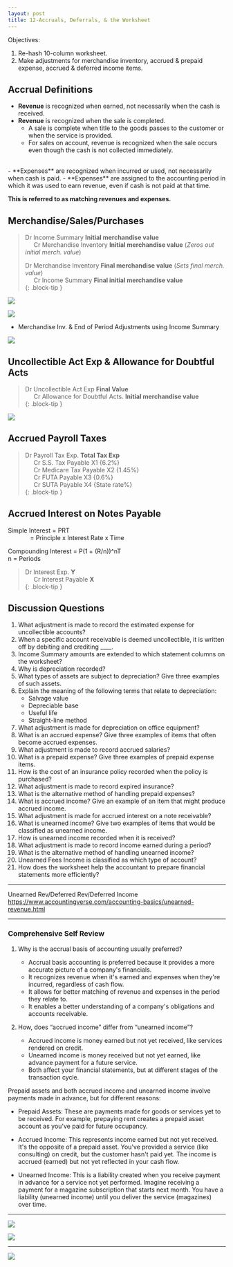 ```yaml
---
layout: post
title: 12-Accruals, Deferrals, & the Worksheet
--- 
```



Objectives:

1. Re-hash 10-column worksheet.
2. Make adjustments for merchandise inventory, accrued & prepaid expense, accrued & deferred income items.


## Accrual Definitions

- **Revenue** is recognized when earned, not necessarily when the cash is received. 
- **Revenue** is recognized when the sale is completed. 
  - A sale is complete when title to the goods passes to the customer or when the service is provided. 
  - For sales on account, revenue is recognized when the sale occurs even though the cash is not collected immediately.
<br>
- **Expenses** are recognized when incurred or used, not necessarily when cash is paid. 
- **Expenses** are assigned to the accounting period in which it was used to earn revenue, even if cash is not paid at that time. 
  
**This is referred to as matching revenues and expenses.**


## Merchandise/Sales/Purchases


> Dr Income Summary **Initial merchandise value**   
> &nbsp;&nbsp;&nbsp;&nbsp;&nbsp;Cr Merchandise Inventory **Initial merchandise value**  (*Zeros out initial merch. value*)  
>   
> Dr Merchandise Inventory **Final merchandise value**  (*Sets final merch. value*)  
> &nbsp;&nbsp;&nbsp;&nbsp;&nbsp;Cr Income Summary **Final initial merchandise value**   
{: .block-tip }   

![](/assets/mc-graw-accounting-course/chap12-accurals/chap12.exer.merch.2.is.2.merch.png)

![](/assets/mc-graw-accounting-course/chap12-accurals/chap12.exer.2.png)

<!--
![](/assets/mc-graw-accounting-course/chap12-accurals/4.merch.inv.income.sum.png)

![](/assets/mc-graw-accounting-course/chap12-accurals/2.adjustments.4.merch.png)

![](/assets/mc-graw-accounting-course/chap12-accurals/2.steps.bal.adjustments.png)
-->

- Merchandise Inv. & End of Period Adjustments using Income Summary

![](/assets/mc-graw-accounting-course/chap12-accurals/3.income.summary.adjustments.png)


## Uncollectible Act Exp & Allowance for Doubtful Acts


> Dr Uncollectible Act Exp **Final Value**   
> &nbsp;&nbsp;&nbsp;&nbsp;&nbsp;Cr Allowance for Doubtful Acts. **Initial merchandise value**   
{: .block-tip }   

![](/assets/mc-graw-accounting-course/chap12-accurals/chap12.ex.3.png)


<!--
![](/assets/mc-graw-accounting-course/chap12-accurals/5.uncollectible.doubtful.acts.png)

![](/assets/mc-graw-accounting-course/chap12-accurals/doubtuful.acts.png)
-->

## Accrued Payroll Taxes


> Dr Payroll Tax Exp. **Total Tax Exp**   
> &nbsp;&nbsp;&nbsp;&nbsp;&nbsp;Cr S.S. Tax Payable X1 {6.2%}  
> &nbsp;&nbsp;&nbsp;&nbsp;&nbsp;Cr Medicare Tax Payable X2 {1.45%}  
> &nbsp;&nbsp;&nbsp;&nbsp;&nbsp;Cr FUTA Payable X3  {0.6%}  
> &nbsp;&nbsp;&nbsp;&nbsp;&nbsp;Cr SUTA Payable X4  {State rate%}  
{: .block-tip }   

## Accrued Interest on Notes Payable

Simple Interest = PRT    
&nbsp;&nbsp;&nbsp;&nbsp;&nbsp;&nbsp;&nbsp;&nbsp;&nbsp;&nbsp;&nbsp;&nbsp; = Principle x Interest Rate x Time

Compounding Interest = P(1 + (R/n))^nT    
n = Periods   

> Dr Interest Exp. **Y**    
> &nbsp;&nbsp;&nbsp;&nbsp;&nbsp;Cr Interest Payable **X**   
{: .block-tip }  

## Discussion Questions   

1. What adjustment is made to record the estimated expense for uncollectible accounts?
2. When a specific account receivable is deemed uncollectible, it is written off by debiting and crediting ____.
3. Income Summary amounts are extended to which statement columns on the worksheet?
4. Why is depreciation recorded?
5. What types of assets are subject to depreciation? Give three examples of such assets.
6. Explain the meaning of the following terms that relate to depreciation:
    - Salvage value
    - Depreciable base
    - Useful life
    - Straight-line method
7. What adjustment is made for depreciation on office equipment?
8. What is an accrued expense? Give three examples of items that often become accrued expenses.
9. What adjustment is made to record accrued salaries?
10. What is a prepaid expense? Give three examples of prepaid expense items.
11. How is the cost of an insurance policy recorded when the policy is purchased?
12. What adjustment is made to record expired insurance?
13. What is the alternative method of handling prepaid expenses?
14. What is accrued income? Give an example of an item that might produce accrued income.
15. What adjustment is made for accrued interest on a note receivable?
16. What is unearned income? Give two examples of items that would be classified as unearned income.
17. How is unearned income recorded when it is received?
18. What adjustment is made to record income earned during a period?
19. What is the alternative method of handling unearned income?
20. Unearned Fees Income is classified as which type of account?
21. How does the worksheet help the accountant to prepare financial statements more efficiently?


---

Unearned Rev/Deferred Rev/Deferred Income
https://www.accountingverse.com/accounting-basics/unearned-revenue.html


---

### Comprehensive Self Review

1. Why is the accrual basis of accounting usually preferred?  
   - Accrual basis accounting is preferred because it provides a more accurate picture of a company's financials. 
   - It recognizes revenue when it's earned and expenses when they're incurred, regardless of cash flow. 
   - It allows for better matching of revenue and expenses in the period they relate to.
   - It enables a better understanding of a company's obligations and accounts receivable.

2. How, does “accrued income” differ from “unearned income”?
   - Accrued income is money earned but not yet received, like services rendered on credit. 
   - Unearned income is money received but not yet earned, like advance payment for a future service. 
   - Both affect your financial statements, but at different stages of the transaction cycle.

Prepaid assets and both accrued income and unearned income involve payments made in advance, but for different reasons:

- Prepaid Assets: These are payments made for goods or services yet to be received.  For example, prepaying rent creates a prepaid asset account as you've paid for future occupancy.

- Accrued Income: This represents income earned but not yet received. It's the opposite of a prepaid asset. You've provided a service (like consulting) on credit, but the customer hasn't paid yet. The income is accrued (earned) but not yet reflected in your cash flow.

- Unearned Income: This is a liability created when you receive payment in advance for a service not yet performed.  Imagine receiving a payment for a magazine subscription that starts next month. You have a liability (unearned income) until you deliver the service (magazines) over time.


---



![](/assets/mc-graw-accounting-course/chap12-accurals/6.accrued.prepaid.exp.ex.supplies.png)

![](/assets/mc-graw-accounting-course/chap12-accurals/7.unearned.income.4.publishing.example.png)

---

![](/assets/mc-graw-accounting-course/chap12-accurals/8.over.all.review.png)